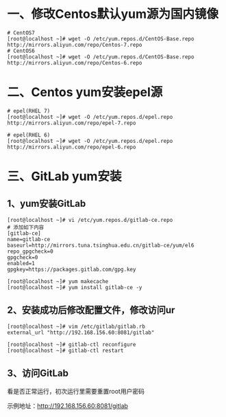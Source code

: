 # 一、修改Centos默认yum源为国内镜像

```shell
# CentOS7
[root@localhost ~]# wget -O /etc/yum.repos.d/CentOS-Base.repo http://mirrors.aliyun.com/repo/Centos-7.repo
# CentOS6
[root@localhost ~]# wget -O /etc/yum.repos.d/CentOS-Base.repo http://mirrors.aliyun.com/repo/Centos-6.repo
```

# 二、Centos yum安装epel源

```shell
# epel(RHEL 7)
[root@localhost ~]# wget -O /etc/yum.repos.d/epel.repo http://mirrors.aliyun.com/repo/epel-7.repo
 
# epel(RHEL 6)
[root@localhost ~]# wget -O /etc/yum.repos.d/epel.repo http://mirrors.aliyun.com/repo/epel-6.repo
```

# 三、GitLab yum安装

## 1、yum安装GitLab

```shell
[root@localhost ~]# vi /etc/yum.repos.d/gitlab-ce.repo
# 添加如下内容
[gitlab-ce]
name=gitlab-ce
baseurl=http://mirrors.tuna.tsinghua.edu.cn/gitlab-ce/yum/el6
repo_gpgcheck=0
gpgcheck=0
enabled=1
gpgkey=https://packages.gitlab.com/gpg.key
```

```shell
[root@localhost ~]# yum makecache
[root@localhost ~]# yum install gitlab-ce -y
```

## 2、安装成功后修改配置文件，修改访问ur

```shell
[root@localhost ~]# vim /etc/gitlab/gitlab.rb
external_url "http://192.168.156.60:8081/gitlab"

[root@localhost ~]# gitlab-ctl reconfigure
[root@localhost ~]# gitlab-ctl restart
```

## 3、访问GitLab

看是否正常运行，初次运行里需要重置root用户密码

示例地址：http://192.168.156.60:8081/gitlab

